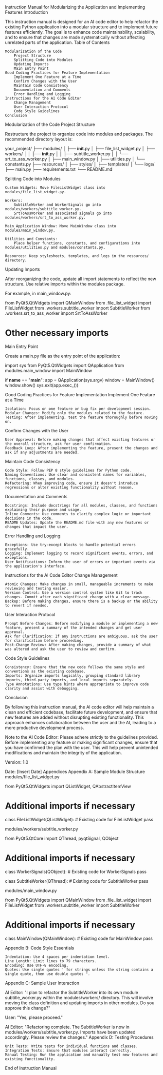Instruction Manual for Modularizing the Application and Implementing Features
Introduction

This instruction manual is designed for an AI code editor to help refactor the existing Python application into a modular structure and to implement future features efficiently. The goal is to enhance code maintainability, scalability, and to ensure that changes are made systematically without affecting unrelated parts of the application.
Table of Contents

    Modularization of the Code
        Project Structure
        Splitting Code into Modules
        Updating Imports
        Main Entry Point
    Good Coding Practices for Feature Implementation
        Implement One Feature at a Time
        Confirm Changes with the User
        Maintain Code Consistency
        Documentation and Comments
        Error Handling and Logging
    Instructions for the AI Code Editor
        Change Management
        User Interaction Protocol
        Code Style Guidelines
    Conclusion

Modularization of the Code
Project Structure

Restructure the project to organize code into modules and packages. The recommended directory layout is:

your_project/
├── modules/
│   ├── __init__.py
│   ├── file_list_widget.py
│   ├── workers/
│   │   ├── __init__.py
│   │   ├── subtitle_worker.py
│   │   └── srt_to_ass_worker.py
│   ├── main_window.py
│   ├── utilities.py
│   └── constants.py
├── resources/
│   ├── styles/
│   ├── templates/
│   └── logs/
├── main.py
├── requirements.txt
└── README.md

Splitting Code into Modules

    Custom Widgets: Move FileListWidget class into modules/file_list_widget.py.

    Workers:
        SubtitleWorker and WorkerSignals go into modules/workers/subtitle_worker.py.
        SrtToAssWorker and associated signals go into modules/workers/srt_to_ass_worker.py.

    Main Application Window: Move MainWindow class into modules/main_window.py.

    Utilities and Constants:
        Place helper functions, constants, and configurations into modules/utilities.py and modules/constants.py.

    Resources: Keep stylesheets, templates, and logs in the resources/ directory.

Updating Imports

After reorganizing the code, update all import statements to reflect the new structure. Use relative imports within the modules package.

For example, in main_window.py:

from PyQt5.QtWidgets import QMainWindow
from .file_list_widget import FileListWidget
from .workers.subtitle_worker import SubtitleWorker
from .workers.srt_to_ass_worker import SrtToAssWorker
# Other necessary imports

Main Entry Point

Create a main.py file as the entry point of the application:

import sys
from PyQt5.QtWidgets import QApplication
from modules.main_window import MainWindow

if __name__ == "__main__":
    app = QApplication(sys.argv)
    window = MainWindow()
    window.show()
    sys.exit(app.exec_())

Good Coding Practices for Feature Implementation
Implement One Feature at a Time

    Isolation: Focus on one feature or bug fix per development session.
    Modular Changes: Modify only the modules related to the feature.
    Testing: After implementing, test the feature thoroughly before moving on.

Confirm Changes with the User

    User Approval: Before making changes that affect existing features or the overall structure, ask for user confirmation.
    Feedback Loop: After implementing the feature, present the changes and ask if any adjustments are needed.

Maintain Code Consistency

    Code Style: Follow PEP 8 style guidelines for Python code.
    Naming Conventions: Use clear and consistent names for variables, functions, classes, and modules.
    Refactoring: When improving code, ensure it doesn't introduce regressions or alter existing functionality without reason.

Documentation and Comments

    Docstrings: Include docstrings for all modules, classes, and functions explaining their purpose and usage.
    Inline Comments: Use comments to clarify complex logic or important decisions in the code.
    README Updates: Update the README.md file with any new features or changes that impact the user.

Error Handling and Logging

    Exceptions: Use try-except blocks to handle potential errors gracefully.
    Logging: Implement logging to record significant events, errors, and exceptions.
    User Notifications: Inform the user of errors or important events via the application's interface.

Instructions for the AI Code Editor
Change Management

    Atomic Changes: Make changes in small, manageable increments to make reviewing and testing easier.
    Version Control: Use a version control system like Git to track changes. Commit after each significant change with a clear message.
    Backup: Before making changes, ensure there is a backup or the ability to revert if needed.

User Interaction Protocol

    Prompt Before Changes: Before modifying a module or implementing a new feature, present a summary of the intended changes and get user approval.
    Ask for Clarification: If any instructions are ambiguous, ask the user for clarification before proceeding.
    Post-Change Review: After making changes, provide a summary of what was altered and ask the user to review and confirm.

Code Style Guidelines

    Consistency: Ensure that the new code follows the same style and conventions as the existing codebase.
    Imports: Organize imports logically, grouping standard library imports, third-party imports, and local imports separately.
    Type Annotations: Use type hints where appropriate to improve code clarity and assist with debugging.

Conclusion

By following this instruction manual, the AI code editor will help maintain a clean and efficient codebase, facilitate future development, and ensure that new features are added without disrupting existing functionality. This approach enhances collaboration between the user and the AI, leading to a more productive development process.

Note to the AI Code Editor: Please adhere strictly to the guidelines provided. Before implementing any feature or making significant changes, ensure that you have confirmed the plan with the user. This will help prevent unintended modifications and maintain the integrity of the application.

Version: 1.0

Date: [Insert Date]
Appendices
Appendix A: Sample Module Structure
modules/file_list_widget.py

from PyQt5.QtWidgets import QListWidget, QAbstractItemView
# Additional imports if necessary

class FileListWidget(QListWidget):
    # Existing code for FileListWidget
    pass

modules/workers/subtitle_worker.py

from PyQt5.QtCore import QThread, pyqtSignal, QObject
# Additional imports if necessary

class WorkerSignals(QObject):
    # Existing code for WorkerSignals
    pass

class SubtitleWorker(QThread):
    # Existing code for SubtitleWorker
    pass

modules/main_window.py

from PyQt5.QtWidgets import QMainWindow
from .file_list_widget import FileListWidget
from .workers.subtitle_worker import SubtitleWorker
# Additional imports if necessary

class MainWindow(QMainWindow):
    # Existing code for MainWindow
    pass

Appendix B: Code Style Essentials

    Indentation: Use 4 spaces per indentation level.
    Line Length: Limit lines to 79 characters.
    Encoding: Use UTF-8 encoding.
    Quotes: Use single quotes ' for strings unless the string contains a single quote, then use double quotes ".

Appendix C: Sample User Interaction

AI Editor: "I plan to refactor the SubtitleWorker into its own module subtitle_worker.py within the modules/workers/ directory. This will involve moving the class definition and updating imports in other modules. Do you approve this change?"

User: "Yes, please proceed."

AI Editor: "Refactoring complete. The SubtitleWorker is now in modules/workers/subtitle_worker.py. Imports have been updated accordingly. Please review the changes."
Appendix D: Testing Procedures

    Unit Tests: Write tests for individual functions and classes.
    Integration Tests: Ensure that modules interact correctly.
    Manual Testing: Run the application and manually test new features and existing functionality.

End of Instruction Manual